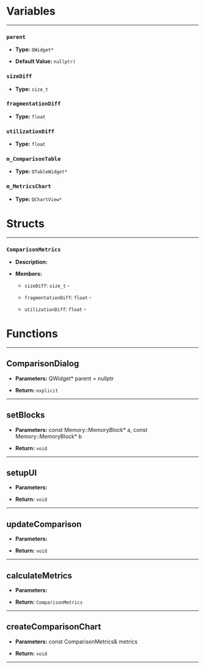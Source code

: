 
# Variables
---

### `parent`

- **Type:** `QWidget*`

- **Default Value:** `nullptr)`



### `sizeDiff`

- **Type:** `size_t`



### `fragmentationDiff`

- **Type:** `float`



### `utilizationDiff`

- **Type:** `float`



### `m_ComparisonTable`

- **Type:** `QTableWidget*`



### `m_MetricsChart`

- **Type:** `QChartView*`




# Structs
---

### `ComparisonMetrics`

- **Description:** 

- **Members:**

  - `sizeDiff`: `size_t` - 

  - `fragmentationDiff`: `float` - 

  - `utilizationDiff`: `float` - 




# Functions
---

## ComparisonDialog



- **Parameters:** QWidget* parent = nullptr

- **Return:** `explicit`

---

## setBlocks



- **Parameters:** const Memory::MemoryBlock* a, const Memory::MemoryBlock* b

- **Return:** `void`

---

## setupUI



- **Parameters:** 

- **Return:** `void`

---

## updateComparison



- **Parameters:** 

- **Return:** `void`

---

## calculateMetrics



- **Parameters:** 

- **Return:** `ComparisonMetrics`

---

## createComparisonChart



- **Parameters:** const ComparisonMetrics& metrics

- **Return:** `void`

---
